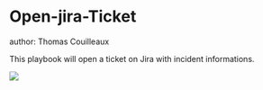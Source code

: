 # Open-jira-Ticket
author: Thomas Couilleaux

This playbook will open a ticket on Jira with incident informations.

<a href="https://portal.azure.com/#create/Microsoft.Template/uri/https%3A%2F%2Fraw.githubusercontent.com%2Fgaelor%2FSentinelAsCode%2Fmaster%2FPlaybooks%2FOpen-jira-Ticket%2FOpen-jira-Ticket.json" target="_blank">
    <img src="https://aka.ms/deploytoazurebutton""/>
</a>